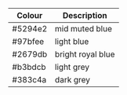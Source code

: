 | Colour    | Description           |
|-----------|-----------------------|
| #5294e2   | mid muted blue        |
| #97bfee   | light blue            |
| #2679db   | bright royal blue     |
| #b3bdcb   | light grey            |
| #383c4a   | dark grey             |
